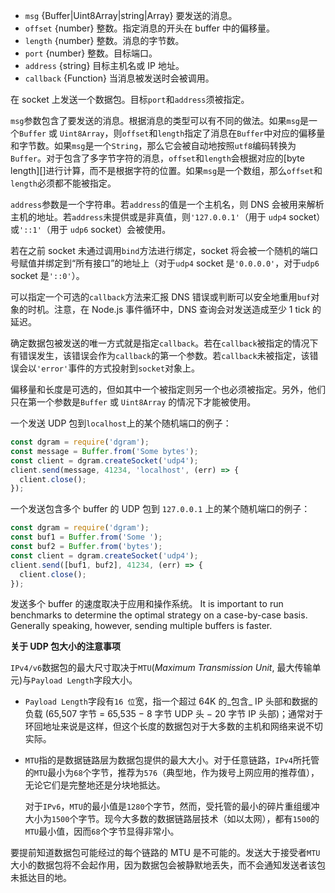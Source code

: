 <!-- YAML
added: v0.1.99
changes:
  - version: v8.0.0
    pr-url: https://github.com/nodejs/node/pull/11985
    description: The `msg` parameter can be an Uint8Array now.
  - version: v8.0.0
    pr-url: https://github.com/nodejs/node/pull/10473
    description: The `address` parameter is always optional now.
  - version: v6.0.0
    pr-url: https://github.com/nodejs/node/pull/5929
    description: On success, `callback` will now be called with an `error`
                 argument of `null` rather than `0`.
  - version: v5.7.0
    pr-url: https://github.com/nodejs/node/pull/4374
    description: The `msg` parameter can be an array now. Also, the `offset`
                 and `length` parameters are optional now.
-->

* `msg` {Buffer|Uint8Array|string|Array} 要发送的消息。
* `offset` {number} 整数。指定消息的开头在 buffer 中的偏移量。
* `length` {number} 整数。消息的字节数。
* `port` {number} 整数。目标端口。
* `address` {string} 目标主机名或 IP 地址。
* `callback` {Function} 当消息被发送时会被调用。

在 socket 上发送一个数据包。目标`port`和`address`须被指定。

`msg`参数包含了要发送的消息。根据消息的类型可以有不同的做法。如果`msg`是一个`Buffer` 或 `Uint8Array`，则`offset`和`length`指定了消息在`Buffer`中对应的偏移量和字节数。如果`msg`是一个`String`，那么它会被自动地按照`utf8`编码转换为`Buffer`。对于包含了多字节字符的消息，`offset`和`length`会根据对应的[byte length][]进行计算，而不是根据字符的位置。如果`msg`是一个数组，那么`offset`和`length`必须都不能被指定。

`address`参数是一个字符串。若`address`的值是一个主机名，则 DNS 会被用来解析主机的地址。若`address`未提供或是非真值，则`'127.0.0.1'`（用于 `udp4` socket）或`'::1'`（用于 `udp6` socket）会被使用。

若在之前 socket 未通过调用`bind`方法进行绑定，socket 将会被一个随机的端口号赋值并绑定到“所有接口”的地址上（对于`udp4` socket 是`'0.0.0.0'`，对于`udp6` socket 是`'::0'`）。

可以指定一个可选的`callback`方法来汇报 DNS 错误或判断可以安全地重用`buf`对象的时机。注意，在 Node.js 事件循环中，DNS 查询会对发送造成至少 1 tick 的延迟。

确定数据包被发送的唯一方式就是指定`callback`。若在`callback`被指定的情况下有错误发生，该错误会作为`callback`的第一个参数。若`callback`未被指定，该错误会以`'error'`事件的方式投射到`socket`对象上。

偏移量和长度是可选的，但如其中一个被指定则另一个也必须被指定。另外，他们只在第一个参数是`Buffer` 或 `Uint8Array` 的情况下才能被使用。

一个发送 UDP 包到`localhost`上的某个随机端口的例子：

```js
const dgram = require('dgram');
const message = Buffer.from('Some bytes');
const client = dgram.createSocket('udp4');
client.send(message, 41234, 'localhost', (err) => {
  client.close();
});
```

一个发送包含多个 buffer 的 UDP 包到 `127.0.0.1` 上的某个随机端口的例子：

```js
const dgram = require('dgram');
const buf1 = Buffer.from('Some ');
const buf2 = Buffer.from('bytes');
const client = dgram.createSocket('udp4');
client.send([buf1, buf2], 41234, (err) => {
  client.close();
});
```

发送多个 buffer 的速度取决于应用和操作系统。
It is important to run benchmarks to
determine the optimal strategy on a case-by-case basis. Generally speaking,
however, sending multiple buffers is faster.

**关于 UDP 包大小的注意事项**

`IPv4/v6`数据包的最大尺寸取决于`MTU`(_Maximum Transmission Unit_, 最大传输单元)与`Payload Length`字段大小。

- `Payload Length`字段有`16 位`宽，指一个超过 64K 的_包含_ IP 头部和数据的负载 (65,507 字节 = 65,535 − 8 字节 UDP 头 − 20 字节 IP 头部)；通常对于环回地址来说是这样，但这个长度的数据包对于大多数的主机和网络来说不切实际。

- `MTU`指的是数据链路层为数据包提供的最大大小。对于任意链路，`IPv4`所托管的`MTU`最小为`68`个字节，推荐为`576`（典型地，作为拨号上网应用的推荐值），无论它们是完整地还是分块地抵达。

  对于`IPv6`，`MTU`的最小值是`1280`个字节，然而，受托管的最小的碎片重组缓冲大小为`1500`个字节。现今大多数的数据链路层技术（如以太网），都有`1500`的`MTU`最小值，因而`68`个字节显得非常小。

要提前知道数据包可能经过的每个链路的 MTU 是不可能的。发送大于接受者`MTU`大小的数据包将不会起作用，因为数据包会被静默地丢失，而不会通知发送者该包未抵达目的地。

